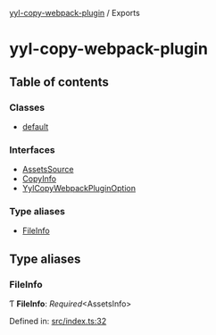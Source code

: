 [yyl-copy-webpack-plugin](README.md) / Exports

# yyl-copy-webpack-plugin

## Table of contents

### Classes

- [default](classes/default.md)

### Interfaces

- [AssetsSource](interfaces/assetssource.md)
- [CopyInfo](interfaces/copyinfo.md)
- [YylCopyWebpackPluginOption](interfaces/yylcopywebpackpluginoption.md)

### Type aliases

- [FileInfo](modules.md#fileinfo)

## Type aliases

### FileInfo

Ƭ **FileInfo**: *Required*<AssetsInfo\>

Defined in: [src/index.ts:32](https://github.com/jackness1208/yyl-copy-webpack-plugin/blob/e7d063a/src/index.ts#L32)
